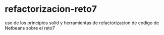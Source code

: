 # refactorizacion-reto7
uso de los principios solid y herramientas de refactorizacion de codigo de Netbeans sobre el reto7
